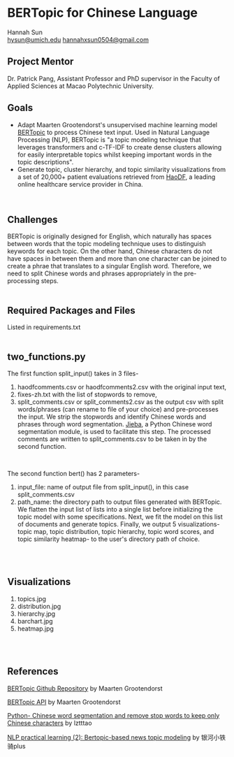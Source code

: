 # BERTopic for Chinese Language
Hannah Sun   
hysun@umich.edu
hannahxsun0504@gmail.com

## Project Mentor
Dr. Patrick Pang, Assistant Professor and PhD supervisor in the Faculty of Applied Sciences at Macao Polytechnic University.
<br />

## Goals
* Adapt Maarten Grootendorst's unsupervised machine learning model [BERTopic](https://github.com/MaartenGr/BERTopic) to process Chinese text input. Used in Natural Language Processing (NLP), BERTopic is "a topic modeling technique that leverages transformers and c-TF-IDF to create dense clusters allowing for easily interpretable topics whilst keeping important words in the topic descriptions". 
* Generate topic, cluster hierarchy, and topic similarity visualizations from a set of 20,000+ patient evaluations retrieved from [HaoDF](https://www.haodf.com/), a leading online healthcare service provider in China.
<br />

## Challenges
BERTopic is originally designed for English, which naturally has spaces between words that the topic modeling technique uses to distinguish keywords for each topic. On the other hand, Chinese characters do not have spaces in between them and more than one character can be joined to create a phrae that translates to a singular English word. Therefore, we need to split Chinese words and phrases appropriately in the pre-processing steps.
<br />
<br />

## Required Packages and Files
Listed in requirements.txt
<br />
<br />
   
## two_functions.py 
The first function split_input() takes in 3 files- 
1. haodfcomments.csv or haodfcomments2.csv with the original input text, 
2. fixes-zh.txt with the list of stopwords to remove,
3. split_comments.csv or split_comments2.csv as the output csv with split words/phrases (can rename to file of your choice)
and pre-processes the input. We strip the stopwords and identify Chinese words and phrases through word segmentation. [Jieba](https://pypi.org/project/jieba/), a Python Chinese word segmentation module, is used to facilitate this step. The processed comments are written to split_comments.csv to be taken in by the second function.
<br />

The second function bert() has 2 parameters-
1. input_file: name of output file from split_input(), in this case split_comments.csv
2. path_name: the directory path to output files generated with BERTopic.
We flatten the input list of lists into a single list before initializing the topic model with some specifications. Next, we fit the model on this list of documents and generate topics. Finally, we output 5 visualizations- topic map, topic distribution, topic hierarchy, topic word scores, and topic similarity heatmap- to the user's directory path of choice.
<br />
<br />

## Visualizations
1. topics.jpg
2. distribution.jpg
3. hierarchy.jpg
4. barchart.jpg
5. heatmap.jpg
<br />
<br />


## References
[BERTopic Github Repository](https://github.com/MaartenGr/BERTopic) by Maarten Grootendorst
<br />

[BERTopic API](https://maartengr.github.io/BERTopic/api/bertopic.html#bertopic._bertopic.BERTopic.get_representative_docs) by Maarten Grootendorst
<br />

[Python- Chinese word segmentation and remove stop words to keep only Chinese characters](https://blog.csdn.net/lztttao/article/details/104723228) by lztttao
<br />

[NLP practical learning (2): Bertopic-based news topic modeling](https://blog.csdn.net/weixin_47113960/article/details/125373275) by 银河小铁骑plus
<br />
<br />  